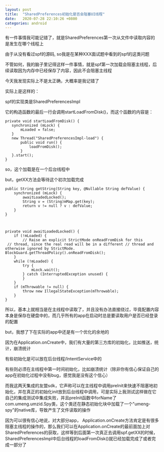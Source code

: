 ```yaml
---
layout: post
title:  "SharedPreferences初始化是否会阻塞UI线程"
date:   2020-07-28 22:10:26 +0800
categories: android
---
```

有一件事情我可能记错了，就是SharedPreferences第一次从文件中读取内容的是发生在哪个线程上

由于从没有看过spf的源码, so我是在某种XXX面试题中看到的spf的这类问题

不管如何，我的脑子里记得这样一件事情，就是spf第一次加载会阻塞主线程，后续读取因为内存中已经保存了内容，因此不会阻塞主线程

  

今天我发现实际上不是太正确，大概率是我记错了

实际上是这样的：

spf的实现类是SharedPreferencesImpl

它的构造函数的最后一行会调用startLoadFromDisk()，而这个函数的内容是：

    private void startLoadFromDisk() {  
	   synchronized (mLock) {  
	       mLoaded = false;  
	   }  
	   new Thread("SharedPreferencesImpl-load") {  
	       public void run() {  
	           loadFromDisk();  
	       }  
	   }.start();  
	}

  

so，这个加载是在一个后台线程中

but，getXX方法会等待这个初次加载完成

    public String getString(String key, @Nullable String defValue) {  
	    synchronized (mLock) {  
	        awaitLoadedLocked();  
	        String v = (String)mMap.get(key);  
	        return v != null ? v : defValue;  
	    }  
	}

  

    private void awaitLoadedLocked() {  
	    if (!mLoaded) {  
	        // Raise an explicit StrictMode onReadFromDisk for this  
	 // thread, since the real read will be in a different // thread and otherwise ignored by StrictMode.  BlockGuard.getThreadPolicy().onReadFromDisk();  
	    }  
	    while (!mLoaded) {  
	        try {  
	            mLock.wait();  
	        } catch (InterruptedException unused) {  
	        }  
	    }  
	    if (mThrowable != null) {  
	        throw new IllegalStateException(mThrowable);  
	    }  
	}

所以，基本上就相当是在主线程中读取了，并且没有办法直接绕过，毕竟配置内容本身是保存在硬盘中的，而几乎所有的app在启动时总是要读取用户是否已经登录的配置

but，我想了下在实际的app中还是有一个优化的余地的

因为在Application.onCreate中，我们有大量的第三方库的初始化，比如推送，统计，崩溃统计

有些初始化是可以放在后台线程/IntentService中的

有些则必须在主线程中第一时间初始化，比如崩溃统计（除非你有信心保证自己的app在初始化过程中没有bug，感觉我是没有这个信心）

而我这两天集成的友盟sdk，它声称可以在主线程中调用preInit来快速不阻塞地初始化，并在真正的初始化init放到后台线程中调用，可是实际上我测试这样做在它自己的集成测试中集成失败，并且preInit函数中forName了com.umeng.umzid.Spy类，这个类还在静态初始化块中加载了一个"umeng-spy"的native库，导致产生了文件读取的操作

因为可以很有信心地说，对大部分app， Application.onCreate方法肯定是有很多阻塞主线程的操作的，那么我们可以在Application.onCreate的最前面加上对SharedPreferences的获取，这样等到后面第一次真正去调用spf.getXX的时候，SharedPreferencesImpl中后台线程的loadFromDisk()就已经加载完成了或者完成一部分了